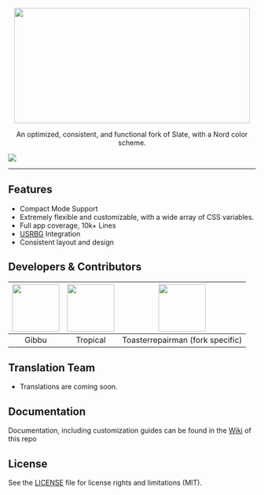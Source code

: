 <p align="center">
  <img align="center" width="480px" height="234" src="https://cdn.discordapp.com/attachments/612057164038799362/793198663559413790/NordicSlate.png"></img>
</p>
<p align="center">An optimized, consistent, and functional fork of Slate, with a Nord color scheme.</p>

![](https://cdn.discordapp.com/attachments/612057164038799362/793191498979082250/unknown.png)

---

## Features
* Compact Mode Support
* Extremely flexible and customizable, with a wide array of CSS variables.
* Full app coverage, 10k+ Lines
* [USRBG](http://github.com/discord-Custom-Covers/usrbg/) Integration
* Consistent layout and design

## Developers & Contributors

| <a href="https://github.com/Gibbu" target="_blank"> <img src="https://avatars3.githubusercontent.com/u/20338746?s=460&u=d9ebab4f6f0f5221390bca1eaf8f191acd275afe&v=4" alt="" width="96px" height="96px"> </a> | <a href="https://github.com/Tropix126" target="_blank"> <img src="https://avatars1.githubusercontent.com/u/42101043?s=460&u=f44f07cf7122e1ba61a9e9e8ca83d133c741d011&v=4" alt="" width="96px" height="96px"> </a> | <a href="https://github.com/toasterrepairman" target="_blank"> <img src="https://avatars0.githubusercontent.com/u/34523323?s=460&u=79f91c5ac485bf145d5fd4ee6d6d3581b5c584d0&v=4" alt="" width="96px" height="96px"> </a> |
|:-:|:-:|:-:|
| Gibbu | Tropical | Toasterrepairman (fork specific) | 

## Translation Team

* Translations are coming soon.

## Documentation

Documentation, including customization guides can be found in the [Wiki](https://github.com/DiscordStyles/Slate/wiki) of this repo

## License

See the [LICENSE](https://github.com/DiscordStyles/Slate/blob/master/LICENSE.md) file for license rights and limitations (MIT).
